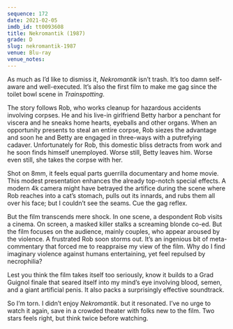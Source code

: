 ```yaml
---
sequence: 172
date: 2021-02-05
imdb_id: tt0093608
title: Nekromantik (1987)
grade: D
slug: nekromantik-1987
venue: Blu-ray
venue_notes:
---
```


As much as I’d like to dismiss it, _Nekromantik_ isn’t trash. It’s too damn self-aware and well-executed. It’s also the first film to make me gag since the toilet bowl scene in <span data-imdb-id="tt0117951">_Trainspotting_</span>.

<!-- end -->

The story follows Rob, who works cleanup for hazardous accidents involving corpses. He and his live-in girlfriend Betty harbor a penchant for viscera and he sneaks home hearts, eyeballs and other organs. When an opportunity presents to steal an entire corpse, Rob siezes the advantage and soon he and Betty are engaged in three-ways with a putrefying cadaver. Unfortunately for Rob, this domestic bliss detracts from work and he soon finds himself unemployed. Worse still, Betty leaves him. Worse even still, she takes the corpse with her.

Shot on 8mm, it feels equal parts guerrilla documentary and home movie. This modest presentation enhances the already top-notch special effects. A modern 4k camera might have betrayed the artifice during the scene where Rob reaches into a cat’s stomach, pulls out its innards, and rubs them all over his face; but I couldn’t see the seams. Cue the gag reflex.

But the film transcends mere shock. In one scene, a despondent Rob visits a cinema. On screen, a masked killer stalks a screaming blonde co-ed. But the film focuses on the audience, mainly couples, who appear aroused by the violence. A frustrated Rob soon storms out. It’s an ingenious bit of meta-commentary that forced me to reappraise my view of the film. Why do I find imaginary violence against humans entertaining, yet feel repulsed by necrophilia?

Lest you think the film takes itself too seriously, know it builds to a Grad Guignol finale that seared itself into my mind’s eye involving blood, semen, and a giant artificial penis. It also packs a surprisingly effective soundtrack.

So I’m torn. I didn’t enjoy _Nekromantik_. but it resonated. I’ve no urge to watch it again, save in a crowded theater with folks new to the film. Two stars feels right, but think twice before watching.
